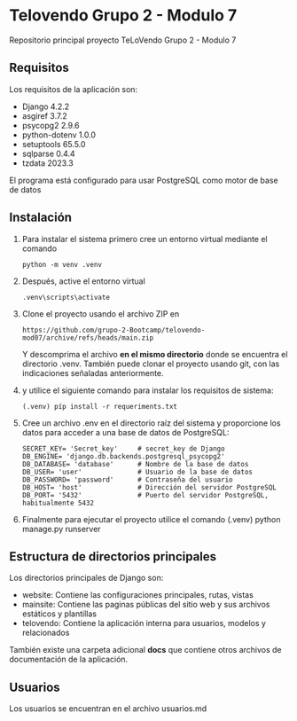 # Telovendo Grupo 2 - Modulo 7
Repositorio principal proyecto TeLoVendo Grupo 2 - Modulo 7

## Requisitos

Los requisitos de la aplicación son:

- Django 4.2.2
- asgiref 3.7.2
- psycopg2 2.9.6
- python-dotenv 1.0.0
- setuptools 65.5.0
- sqlparse 0.4.4
- tzdata 2023.3

El programa está configurado para usar PostgreSQL como motor de base de datos

## Instalación

1.  Para instalar el sistema primero cree un entorno virtual mediante el comando

        python -m venv .venv

2.  Después, active el entorno virtual

        .venv\scripts\activate

3.  Clone el proyecto usando el archivo ZIP en

        https://github.com/grupo-2-Bootcamp/telovendo-mod07/archive/refs/heads/main.zip

    Y descomprima el archivo **en el mismo directorio** donde se encuentra el directorio .venv.
    También puede clonar el proyecto usando git, con las indicaciones señaladas anteriormente.

4.  y utilice el siguiente comando para instalar los requisitos de sistema:

        (.venv) píp install -r requeriments.txt

5.  Cree un archivo .env en el directorio raíz del sistema y proporcione los datos para acceder a una base de datos de PostgreSQL:

        SECRET_KEY= 'Secret_key'     # secret_key de Django
        DB_ENGINE= 'django.db.backends.postgresql_psycopg2'
        DB_DATABASE= 'database'      # Nombre de la base de datos
        DB_USER= 'user'              # Usuario de la base de datos
        DB_PASSWORD= 'password'      # Contraseña del usuario 
        DB_HOST= 'host'              # Dirección del servidor PostgreSQL 
        DB_PORT= '5432'              # Puerto del servidor PostgreSQL, habitualmente 5432

6.  Finalmente para ejecutar el proyecto utilice el comando
        (.venv) python manage.py runserver

## Estructura de directorios principales

Los directorios principales de Django son:

- website: Contiene las configuraciones principales, rutas, vistas
- mainsite: Contiene las paginas públicas del sitio web y sus archivos estáticos y plantillas
- telovendo: Contiene la aplicación interna para usuarios, modelos y relacionados

También existe una carpeta adicional **docs** que contiene otros archivos de documentación de la aplicación.

## Usuarios

Los usuarios se encuentran en el archivo usuarios.md